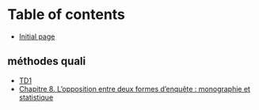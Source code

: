 # Table of contents

* [Initial page](README.md)

## méthodes quali

* [TD1](methodes-quali/td1.md)
* [Chapitre 8. L’opposition entre deux formes d’enquête : monographie et statistique](methodes-quali/chapitre-8.-lopposition-entre-deux-formes-denquete-monographie-et-statistique.md)

